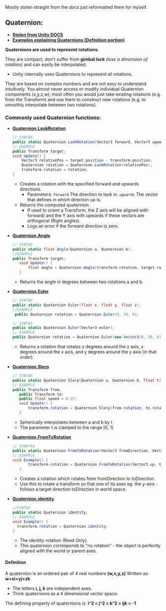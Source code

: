 Mostly stolen straight from the docs just reformatted them for myself.
## Quaternion:
- **[Stolen from Unity DOCS](https://docs.unity3d.com/ScriptReference/Quaternion.html)**  
- **[Examples explaining Quaternions (Definition portion)](https://luckytoilet.wordpress.com/2014/11/24/visualizing-quaternions-with-unity/)**

**Quaternions are used to represent rotations.**

They are compact, don't suffer from **gimbal lock** _(lose a dimension of rotation)_ and can easily be interpolated.

- Unity internally uses Quaternions to represent all rotations.

They are based on complex numbers and are not easy to understand intuitively.
You almost never access or modify individual Quaternion components (x,y,z,w); most often you would just take existing rotations (e.g. from the Transform) and use them to construct new rotations (e.g. to smoothly interpolate between two rotations).

### Commonly used Quaternion functions:

- **[Quaternion.LookRotation](https://docs.unity3d.com/ScriptReference/Quaternion.LookRotation.html)**
  ``` cs
  // SYNTAX
  public static Quaternion LookRotation(Vector3 forward, Vector3 upwards = Vector3.up);
  // EXAMPLE
  public Transform target;
  void Update() {
      Vector3 relativePos = target.position - transform.position;
      Quaternion rotation = Quaternion.LookRotation(relativePos);
      transform.rotation = rotation;
  }
  ```
  - Creates a rotation with the specified forward and upwards directions.
    - Parameters:
    `forward`	The direction to look in.
    `upwards`	The vector that defines in which direction up is.
  - Returns the computed quaternion.
    - If used to orient a Transform, the Z axis will be aligned with forward/ and the Y axis with upwards if these vectors are orthogonal (Right angles).
    - Logs an error if the forward direction is zero.
- **[Quaternion.Angle](https://docs.unity3d.com/ScriptReference/Quaternion.Angle.html)**
  ```cs
  // SYNTAX
  public static float Angle(Quaternion a, Quaternion b);
  //EXAMPLE
  public Transform target;
     void Update() {
         float angle = Quaternion.Angle(transform.rotation, target.rotation);
     }
  ```
  - Returns the angle in degrees between two rotations a and b.

- **[Quaternion.Euler](https://docs.unity3d.com/ScriptReference/Quaternion.Euler.html)**
  ```cs
  // SYNTAX
  public static Quaternion Euler(float x, float y, float z);
  //EXAMPLE
   public Quaternion rotation = Quaternion.Euler(0, 30, 0);

  // SYNTAX
  public static Quaternion Euler(Vector3 euler);
  // EXAMPLE
  public Quaternion rotation = Quaternion.Euler(new Vector3(0, 30, 0));
  ```
  - Returns a rotation that rotates z degrees around the z axis, x degrees around the x axis, and y degrees around the y axis (in that order).

- **[Quaternion.Slerp](https://docs.unity3d.com/ScriptReference/Quaternion.Slerp.html)**
  ```cs
  // SYNTAX
  public static Quaternion Slerp(Quaternion a, Quaternion b, float t);
  // EXAMPLE
  public Transform from;
     public Transform to;
     public float speed = 0.1F;
     void Update() {
         transform.rotation = Quaternion.Slerp(from.rotation, to.rotation, Time.time * speed);
     }
  ```
  - Spherically interpolates between a and b by t
  - The parameter t is clamped to the range [0, 1]

- **[Quaternion.FromToRotation](https://docs.unity3d.com/ScriptReference/Quaternion.FromToRotation.html)**
  ```cs
  // SYNATAX
  public static Quaternion FromToRotation(Vector3 fromDirection, Vector3 toDirection);
  // EXAMPLE
  void Example() {
         transform.rotation = Quaternion.FromToRotation(Vector3.up, transform.forward);
     }
  ```
  - Creates a rotation which rotates from fromDirection to toDirection.
  - Use this to rotate a transform so that one of its axes eg. the y-axis - follows a target direction toDirection in world space.

- **[Quaternion.identity](https://docs.unity3d.com/ScriptReference/Quaternion-identity.html)**
  ```cs
  //SYNTAX
  public static Quaternion identity;
  // EXAMPLE
  void Example() {
    transform.rotation = Quaternion.identity;
  }
  ```
  - The identity rotation (Read Only).
  - This quaternion corresponds to "no rotation" - the object is perfectly aligned with the world or parent axes.





#### Definition
A quaternion is an ordered pair of 4 real numbers **(w,x,y,z)**
Written as:
**w+xi+yj+zk**
- The letters **i, j, k** are independent axes.
- Think quaternions as a 4 dimensional vector space.

The defining property of quaternions is:
**i^2 = j^2 = k^2 = ijk = -1**
